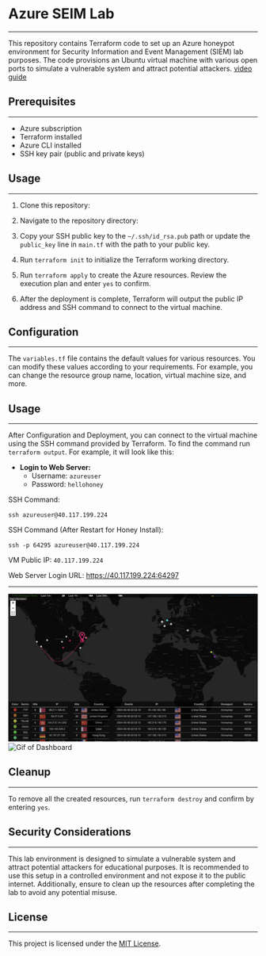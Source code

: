 # Azure SEIM Lab
---
This repository contains Terraform code to set up an Azure honeypot environment for Security Information and Event Management (SIEM) lab purposes. The code provisions an Ubuntu virtual machine with various open ports to simulate a vulnerable system and attract potential attackers. [video guide](https://www.youtube.com/watch?v=WRB1-Lp6A8w)

## Prerequisites
---
- Azure subscription
- Terraform installed
- Azure CLI installed
- SSH key pair (public and private keys)

## Usage
---
1. Clone this repository:


2. Navigate to the repository directory:


3. Copy your SSH public key to the `~/.ssh/id_rsa.pub` path or update the `public_key` line in `main.tf` with the path to your public key.

4. Run `terraform init` to initialize the Terraform working directory.

5. Run `terraform apply` to create the Azure resources. Review the execution plan and enter `yes` to confirm.

6. After the deployment is complete, Terraform will output the public IP address and SSH command to connect to the virtual machine.

## Configuration
---
The `variables.tf` file contains the default values for various resources. You can modify these values according to your requirements. For example, you can change the resource group name, location, virtual machine size, and more.

## Usage
---

After Configuration and Deployment, you can connect to the virtual machine using the SSH command provided by Terraform. To find the command run `terraform output`. For example, it will look like this:

- **Login to Web Server:** 
  - Username: `azureuser`
  - Password: `hellohoney`

SSH Command: 
```
ssh azureuser@40.117.199.224
```

SSH Command (After Restart for Honey Install): 
```
ssh -p 64295 azureuser@40.117.199.224
```

VM Public IP: `40.117.199.224`

Web Server Login URL: https://40.117.199.224:64297

--- 
![Image of Dashboard](assets/dashboard.png)
![Gif of Dashboard](assets/attackmap.gif)
## Cleanup
---
To remove all the created resources, run `terraform destroy` and confirm by entering `yes`.

## Security Considerations
---
This lab environment is designed to simulate a vulnerable system and attract potential attackers for educational purposes. It is recommended to use this setup in a controlled environment and not expose it to the public internet. Additionally, ensure to clean up the resources after completing the lab to avoid any potential misuse.

## License
---
This project is licensed under the [MIT License](LICENSE).
